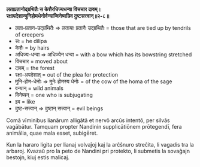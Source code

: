 **लताप्रतानोद्ग्रथितैः स केशैरधिज्यधन्वा विचचार दावम्।**  
**रक्षापदेशान्मुनिहोमधेनोर्वन्यान्विनेष्यन्निव दुष्टसत्त्वान्॥२-८॥**

*   लता-प्रतान-उद्ग्रथितैः => लतायाः प्रतानैः उद्ग्रथितैः = those that are tied up by tendrils of creepers
*   सः = he dilipa
*   केशैः = by hairs
*   अधिज्य-धन्वा => अधिज्येन धन्वा = with a bow which has its bowstring stretched
*   विचचार = moved about
*   दावम् = the forest
*   रक्षा-अपदेशात् = out of the plea for protection
*   मुनि-होम-धेनोः => मुनेः होमस्य धेनोः = of the cow of the homa of the sage 
*   वन्यान् = wild animals
*   विनेष्यन् = one who is subjugating
*   इव = like
*   दुष्ट-सत्त्वान् => दुष्टान् सत्त्वान् = evil beings

Comā vīminibus lianārum alligātā et nervō arcūs intentō, per silvās vagābātur. Tamquam propter Nandinin supplicātiōnem prōtegendī, fera animālia, quae mala esset, subigēret.

Kun la hararo ligita per lianaj volvaĵoj kaj la arĉŝnuro streĉita, li vagadis tra la arbaroj. Kvazaŭ pro la peto de Nandini pri protekto, li submetis la sovaĝajn bestojn, kiuj estis malicaj.
